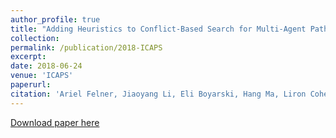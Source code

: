 ```yaml
---
author_profile: true
title: "Adding Heuristics to Conflict-Based Search for Multi-Agent Path Finding"
collection:
permalink: /publication/2018-ICAPS
excerpt: 
date: 2018-06-24
venue: 'ICAPS'
paperurl:
citation: 'Ariel Felner, Jiaoyang Li, Eli Boyarski, Hang Ma, Liron Cohen, T. K. Satish Kumar and Sven Koenig. (2017). &quot;Adding Heuristics to Conflict-Based Search for Multi-Agent Path Finding.&quot; In <i>Proceedings of the International Conference on Automated Planning and Scheduling (ICAPS)</i>. (in print).'
---
```



[Download paper here](http://jiaoyang-li.github.io/files/2018-ICAPS.pdf)
